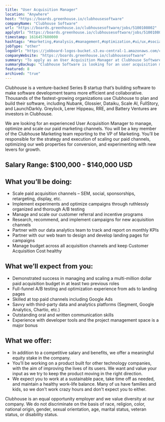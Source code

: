 ```yaml
---
title: "User Acquisition Manager"
location: "Anywhere"
host: "https://boards.greenhouse.io/clubhousesoftware"
companyName: "Clubhouse Software"
url: "https://boards.greenhouse.io/clubhousesoftware/jobs/5100108002"
applyUrl: "https://boards.greenhouse.io/clubhousesoftware/jobs/5100108002#app"
timestamp: 1616457600000
hashtags: "#marketing,#analysis,#management,#optimization,#ui/ux,#socialmedia"
jobType: "other"
logoUrl: "https://jobboard-logos-bucket.s3.eu-central-1.amazonaws.com/clubhouse-software"
companyWebsite: "https://boards.greenhouse.io/clubhousesoftware"
summary: "To apply as an User Acquisition Manager at Clubhouse Software, you preferably need to have experience with developer tools and the project management space is a major bonus."
summaryBackup: "Clubhouse Software is looking for an user acquisition manager that has experience in: #marketing, #analysis, #ui/ux."
featured: 8
archived: "true"
---
```


Clubhouse is a venture-backed Series B startup that’s building software to make software development teams more efficient and collaborative. Thousands of the fastest-growing organizations use Clubhouse to plan and build their software, including Nubank, Glossier, Dataiku, Scale AI, FullStory, and LaunchDarkly. Greylock, Lerer Hippeau, RRE, and Battery Ventures are investors in Clubhouse. 

We are looking for an experienced User Acquisition Manager to manage, optimize and scale our paid marketing channels. You will be a key member of the Clubhouse Marketing team reporting to the VP of Marketing. You’ll be responsible for the strategy and execution of scaling our paid channels, optimizing our web properties for conversion, and experimenting with new levers for growth. 

## Salary Range: $100,000 - $140,000 USD

## What you’ll be doing:

*   Scale paid acquisition channels – SEM, social, sponsorships, retargeting, display, etc.
*   Implement experiments and optimize campaigns through ruthlessly organized and thorough A/B testing
*   Manage and scale our customer referral and incentive programs 
*   Research, recommend, and implement campaigns for new acquisition channels
*   Partner with our data analytics team to track and report on monthly KPIs
*   Partner with our web team to design and develop landing pages for campaigns
*   Manage budget across all acquisition channels and keep Customer Acquisition Cost healthy 

## What we’ll expect from you:

*   Demonstrated success in managing and scaling a multi-million dollar paid acquisition budget in at least two previous roles
*   Full-funnel A/B testing and optimization experience from ads to landing pages
*   Skilled at top paid channels including Google Ads
*   Savvy with third-party data and analytics platforms (Segment, Google Analytics, Chartio, etc.)
*   Outstanding oral and written communication skills
*   Experience with developer tools and the project management space is a major bonus

## What we offer:

*   In addition to a competitive salary and benefits, we offer a meaningful equity stake in the company.
*   You’ll be working on a product built for other technology companies, with the aim of improving the lives of its users. We want and value your input as we try to keep the product moving in the right direction.
*   We expect you to work at a sustainable pace, take time off as needed, and maintain a healthy work-life balance. Many of us have families and kids, so we don't work crazy hours and don't expect you to either.

Clubhouse is an equal opportunity employer and we value diversity at our company. We do not discriminate on the basis of race, religion, color, national origin, gender, sexual orientation, age, marital status, veteran status, or disability status.
